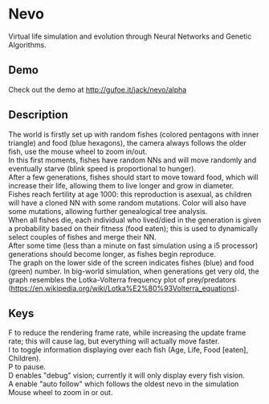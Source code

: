 # Nevo
Virtual life simulation and evolution through Neural Networks and Genetic Algorithms.

## Demo
Check out the demo at http://gufoe.it/jack/nevo/alpha

## Description
The world is firstly set up with random fishes (colored pentagons with inner triangle) and food (blue hexagons), the camera always follows the older fish, use the mouse wheel to zoom in/out.<br>
In this first moments, fishes have random NNs and will move randomly and eventually starve (blink speed is proportional to hunger).<br>
After a few generations, fishes should start to move toward food, which will increase their life, allowing them to live longer and grow in diameter.<br>
Fishes reach fertility at age 1000: this reproduction is asexual, as children will have a cloned NN with some random mutations. Color will also have some mutations, allowing further genealogical tree analysis.<br>
When all fishes die, each individual who lived/died in the generation is given a probability based on their fitness (food eaten); this is used to dynamically select couples of fishes and merge their NN.<br>
After some time (less than a minute on fast simulation using a i5 processor) generations should become longer, as fishes begin reproduce.<br>
The graph on the lower side of the screen indicates fishes (blue) and food (green) number. In big-world simulation, when generations get very old, the graph resembles the Lotka-Volterra frequency plot of prey/predators (https://en.wikipedia.org/wiki/Lotka%E2%80%93Volterra_equations).<br>

## Keys
F to reduce the rendering frame rate, while increasing the update frame rate; this will cause lag, but everything will actually move faster.<br>
I to toggle information displaying over each fish (Age, Life, Food [eaten], Children).<br>
P to pause.<br>
D enables "debug" vision; currently it will only display every fish vision.<br>
A enable "auto follow" which follows the oldest nevo in the simulation<br>
Mouse wheel to zoom in or out.<br>
